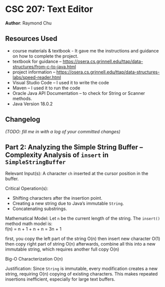 # CSC 207: Text Editor

**Author**: Raymond Chu

## Resources Used

+ course materials & textbook - It gave me the instructions and guidance on how to complete the project. 
+ textbook for guidance – https://osera.cs.grinnell.edu/ttap/data-structures/from-c-to-java.html
+ project information – https://osera.cs.grinnell.edu/ttap/data-structures-labs/speed-reader.html 
+ Visual Studio Code – I used it to write the code
+ Maven – I used it to run the code 
+ Oracle Java API Documentation – to check for String or Scanner methods. 
+ Java Version 18.0.2

## Changelog

_(TODO: fill me in with a log of your committed changes)_

## Part 2: Analyzing the Simple String Buffer – Complexity Analysis of `insert` in `SimpleStringBuffer`

Relevant Input(s):
A character `ch` inserted at the cursor position in the buffer.

Critical Operation(s):
- Shifting characters after the insertion point.  
- Creating a new string due to Java’s immutable `String`.  
- Concatenating substrings.

Mathematical Model:
Let `n` be the current length of the string. 
The `insert()` method math model is:  
f(n) = n + 1 + n + n = 3n + 1

first, you copy the left part of the string     O(n)
then insert new character                       O(1)
then copy right part of string                  O(n)
afterwards, combine all this into a new immutable string, which requires another full copy  O(n)

Big-O Characterization
O(n)

Justification:
Since `String` is immutable, every modification creates a new string, 
requiring O(n) copying of existing characters. This makes repeated insertions inefficient, 
especially for large text buffers.


